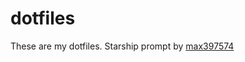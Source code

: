 # dotfiles

These are my dotfiles.
Starship prompt by [max397574](https://github.com/max397574/dotfiles)

